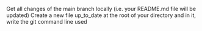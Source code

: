 Get all changes of the main branch locally (i.e. your README.md file will be updated)
Create a new file up_to_date at the root of your directory and in it, write the git command line used

